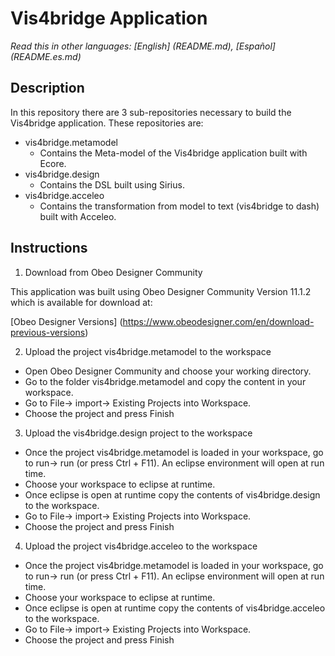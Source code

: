 # Vis4bridge Application
*Read this in other languages: [English] (README.md), [Español] (README.es.md)*
## Description
In this repository there are 3 sub-repositories necessary to build the Vis4bridge application.
These repositories are:

- vis4bridge.metamodel
  - Contains the Meta-model of the Vis4bridge application built with Ecore.
- vis4bridge.design
  - Contains the DSL built using Sirius.
- vis4bridge.acceleo
  - Contains the transformation from model to text (vis4bridge to dash) built with Acceleo.

## Instructions


1. Download from Obeo Designer Community

  This application was built using Obeo Designer Community Version 11.1.2 which is available for download at:

  [Obeo Designer Versions] (https://www.obeodesigner.com/en/download-previous-versions)

2. Upload the project vis4bridge.metamodel to the workspace

  - Open Obeo Designer Community and choose your working directory.
  - Go to the folder vis4bridge.metamodel and copy the content in your workspace.
  - Go to File-> import-> Existing Projects into Workspace.
  - Choose the project and press Finish

3. Upload the vis4bridge.design project to the workspace

  - Once the project vis4bridge.metamodel is loaded in your workspace, go to run-> run (or press Ctrl + F11). An eclipse environment will open at run time.
  - Choose your workspace to eclipse at runtime.
  - Once eclipse is open at runtime copy the contents of vis4bridge.design to the workspace.
  - Go to File-> import-> Existing Projects into Workspace.
  - Choose the project and press Finish

4. Upload the project vis4bridge.acceleo to the workspace

- Once the project vis4bridge.metamodel is loaded in your workspace, go to run-> run (or press Ctrl + F11). An eclipse environment will open at run time.
- Choose your workspace to eclipse at runtime.
- Once eclipse is open at runtime copy the contents of vis4bridge.acceleo to the workspace.
- Go to File-> import-> Existing Projects into Workspace.
- Choose the project and press Finish
